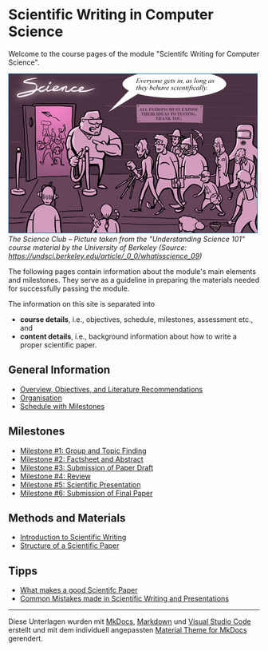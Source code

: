 # Scientific Writing in Computer Science

 Welcome to the course pages of the module "Scientifc Writing for Computer Science".

<!-- Stand: 2019-03-18 -->


![The Science Club](figures/scienceclub.gif)_The Science Club – Picture taken from the "Understanding Science 101" course material by the University of Berkeley (Source: <https://undsci.berkeley.edu/article/_0_0/whatisscience_09>)_ 


The following pages contain information about the module's main elements and milestones. 
They serve as a guideline in preparing the materials needed for successfully passing the module.

The information on this site is separated into 

- **course details**, i.e., objectives, schedule, milestones, assessment etc., and
- **content details**, i.e., background information about how to write a proper scientific paper.


## General Information

* [Overview, Objectives, and Literature Recommendations](objectives.md)
* [Organisation](organisation.md)
* [Schedule with Milestones](schedule.md)


## Milestones

* [Milestone #1: Group and Topic Finding](milestone1.md) 
* [Milestone #2: Factsheet and Abstract](milestone2.md) 
* [Milestone #3: Submission of Paper Draft](milestone3.md) 
* [Milestone #4: Review](milestone4.md) 
* [Milestone #5: Scientific Presentation](milestone5.md) 
* [Milestone #6: Submission of Final Paper](milestone6.md) 


## Methods and Materials

* [Introduction to Scientific Writing](scientific_writing.md)
* [Structure of a Scientific Paper](structure.md)


## Tipps

* [What makes a good Scientifc Paper](good_paper.md) 
* [Common Mistakes made in Scientific Writing and Presentations](common_mistakes.md)


----
Diese Unterlagen wurden mit [MkDocs](http://mkdocs.org), [Markdown](https://en.wikipedia.org/wiki/Markdown) und [Visual Studio Code](https://code.visualstudio.com/) erstellt und mit dem individuell angepassten [Material Theme for MkDocs](https://squidfunk.github.io/mkdocs-material/) gerendert.
